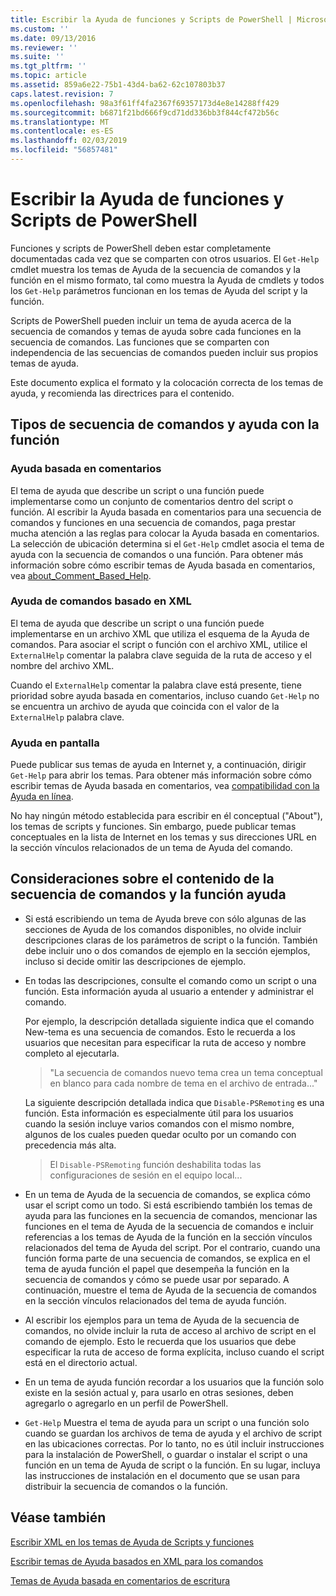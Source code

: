 ```yaml
---
title: Escribir la Ayuda de funciones y Scripts de PowerShell | Microsoft Docs
ms.custom: ''
ms.date: 09/13/2016
ms.reviewer: ''
ms.suite: ''
ms.tgt_pltfrm: ''
ms.topic: article
ms.assetid: 859a6e22-75b1-43d4-ba62-62c107803b37
caps.latest.revision: 7
ms.openlocfilehash: 98a3f61ff4fa2367f69357173d4e8e14288ff429
ms.sourcegitcommit: b6871f21bd666f9cd71dd336bb3f844cf472b56c
ms.translationtype: MT
ms.contentlocale: es-ES
ms.lasthandoff: 02/03/2019
ms.locfileid: "56857481"
---
```

# <a name="writing-help-for-powershell-scripts-and-functions"></a>Escribir la Ayuda de funciones y Scripts de PowerShell

Funciones y scripts de PowerShell deben estar completamente documentadas cada vez que se comparten con otros usuarios.
El `Get-Help` cmdlet muestra los temas de Ayuda de la secuencia de comandos y la función en el mismo formato, tal como muestra la Ayuda de cmdlets y todos los `Get-Help` parámetros funcionan en los temas de Ayuda del script y la función.

Scripts de PowerShell pueden incluir un tema de ayuda acerca de la secuencia de comandos y temas de ayuda sobre cada funciones en la secuencia de comandos.
Las funciones que se comparten con independencia de las secuencias de comandos pueden incluir sus propios temas de ayuda.

Este documento explica el formato y la colocación correcta de los temas de ayuda, y recomienda las directrices para el contenido.

## <a name="types-of-script-and-function-help"></a>Tipos de secuencia de comandos y ayuda con la función

### <a name="comment-based-help"></a>Ayuda basada en comentarios
El tema de ayuda que describe un script o una función puede implementarse como un conjunto de comentarios dentro del script o función.
Al escribir la Ayuda basada en comentarios para una secuencia de comandos y funciones en una secuencia de comandos, paga prestar mucha atención a las reglas para colocar la Ayuda basada en comentarios.
La selección de ubicación determina si el `Get-Help` cmdlet asocia el tema de ayuda con la secuencia de comandos o una función.
Para obtener más información sobre cómo escribir temas de Ayuda basada en comentarios, vea [about_Comment_Based_Help](/powershell/module/microsoft.powershell.core/about/about_comment_based_help).

### <a name="xml-based-command-help"></a>Ayuda de comandos basado en XML
El tema de ayuda que describe un script o una función puede implementarse en un archivo XML que utiliza el esquema de la Ayuda de comandos.
Para asociar el script o función con el archivo XML, utilice el `ExternalHelp` comentar la palabra clave seguida de la ruta de acceso y el nombre del archivo XML.

Cuando el `ExternalHelp` comentar la palabra clave está presente, tiene prioridad sobre ayuda basada en comentarios, incluso cuando `Get-Help` no se encuentra un archivo de ayuda que coincida con el valor de la `ExternalHelp` palabra clave.

### <a name="online-help"></a>Ayuda en pantalla
Puede publicar sus temas de ayuda en Internet y, a continuación, dirigir `Get-Help` para abrir los temas.
Para obtener más información sobre cómo escribir temas de Ayuda basada en comentarios, vea [compatibilidad con la Ayuda en línea](../module/supporting-online-help.md).

No hay ningún método establecida para escribir en él conceptual ("About"), los temas de scripts y funciones.
Sin embargo, puede publicar temas conceptuales en la lista de Internet en los temas y sus direcciones URL en la sección vínculos relacionados de un tema de Ayuda del comando.

## <a name="content-considerations-for-script-and-function-help"></a>Consideraciones sobre el contenido de la secuencia de comandos y la función ayuda

- Si está escribiendo un tema de Ayuda breve con sólo algunas de las secciones de Ayuda de los comandos disponibles, no olvide incluir descripciones claras de los parámetros de script o la función. También debe incluir uno o dos comandos de ejemplo en la sección ejemplos, incluso si decide omitir las descripciones de ejemplo.

- En todas las descripciones, consulte el comando como un script o una función. Esta información ayuda al usuario a entender y administrar el comando.

  Por ejemplo, la descripción detallada siguiente indica que el comando New-tema es una secuencia de comandos. Esto le recuerda a los usuarios que necesitan para especificar la ruta de acceso y nombre completo al ejecutarla.

  > "La secuencia de comandos nuevo tema crea un tema conceptual en blanco para cada nombre de tema en el archivo de entrada..."

  La siguiente descripción detallada indica que `Disable-PSRemoting` es una función. Esta información es especialmente útil para los usuarios cuando la sesión incluye varios comandos con el mismo nombre, algunos de los cuales pueden quedar oculto por un comando con precedencia más alta.

  > El `Disable-PSRemoting` función deshabilita todas las configuraciones de sesión en el equipo local...

- En un tema de Ayuda de la secuencia de comandos, se explica cómo usar el script como un todo. Si está escribiendo también los temas de ayuda para las funciones en la secuencia de comandos, mencionar las funciones en el tema de Ayuda de la secuencia de comandos e incluir referencias a los temas de Ayuda de la función en la sección vínculos relacionados del tema de Ayuda del script. Por el contrario, cuando una función forma parte de una secuencia de comandos, se explica en el tema de ayuda función el papel que desempeña la función en la secuencia de comandos y cómo se puede usar por separado. A continuación, muestre el tema de Ayuda de la secuencia de comandos en la sección vínculos relacionados del tema de ayuda función.

- Al escribir los ejemplos para un tema de Ayuda de la secuencia de comandos, no olvide incluir la ruta de acceso al archivo de script en el comando de ejemplo. Esto le recuerda que los usuarios que debe especificar la ruta de acceso de forma explícita, incluso cuando el script está en el directorio actual.

- En un tema de ayuda función recordar a los usuarios que la función solo existe en la sesión actual y, para usarlo en otras sesiones, deben agregarlo o agregarlo en un perfil de PowerShell.

- `Get-Help` Muestra el tema de ayuda para un script o una función solo cuando se guardan los archivos de tema de ayuda y el archivo de script en las ubicaciones correctas. Por lo tanto, no es útil incluir instrucciones para la instalación de PowerShell, o guardar o instalar el script o una función en un tema de Ayuda de script o la función. En su lugar, incluya las instrucciones de instalación en el documento que se usan para distribuir la secuencia de comandos o la función.

## <a name="see-also"></a>Véase también

 [Escribir XML en los temas de Ayuda de Scripts y funciones](./writing-xml-based-help-topics-for-scripts-and-functions.md)

 [Escribir temas de Ayuda basados en XML para los comandos](./writing-xml-based-help-topics-for-commands.md)

 [Temas de Ayuda basada en comentarios de escritura](./writing-comment-based-help-topics.md)

